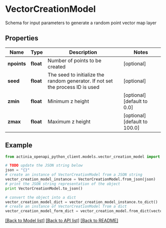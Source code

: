 # VectorCreationModel

Schema for input parameters to generate a random point vector map layer

## Properties
Name | Type | Description | Notes
------------ | ------------- | ------------- | -------------
**npoints** | **float** | Number of points to be created | [optional] 
**seed** | **float** | The seed to initialize the random generator. If not set the process ID is used | [optional] 
**zmin** | **float** | Minimum z height | [optional] [default to 0.0]
**zmax** | **float** | Maximum z height | [optional] [default to 100.0]

## Example

```python
from actinia_openapi_python_client.models.vector_creation_model import VectorCreationModel

# TODO update the JSON string below
json = "{}"
# create an instance of VectorCreationModel from a JSON string
vector_creation_model_instance = VectorCreationModel.from_json(json)
# print the JSON string representation of the object
print VectorCreationModel.to_json()

# convert the object into a dict
vector_creation_model_dict = vector_creation_model_instance.to_dict()
# create an instance of VectorCreationModel from a dict
vector_creation_model_form_dict = vector_creation_model.from_dict(vector_creation_model_dict)
```
[[Back to Model list]](../README.md#documentation-for-models) [[Back to API list]](../README.md#documentation-for-api-endpoints) [[Back to README]](../README.md)


